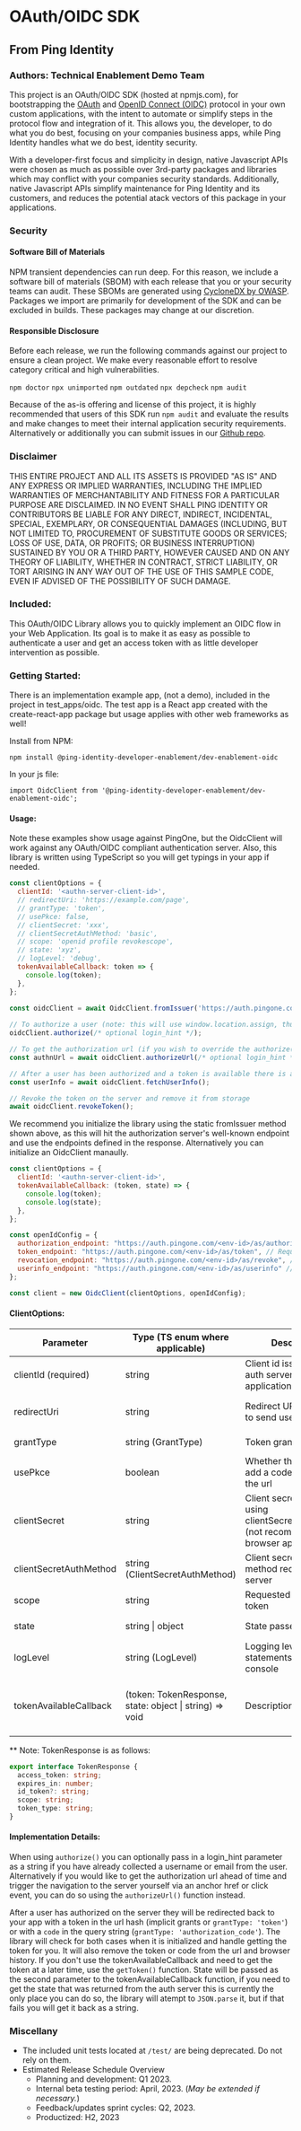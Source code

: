 # OAuth/OIDC SDK
## From Ping Identity
### Authors: Technical Enablement Demo Team


This project is an OAuth/OIDC SDK (hosted at npmjs.com), for bootstrapping the [OAuth](https://www.rfc-editor.org/rfc/rfc6749) and [OpenID Connect (OIDC)](https://openid.net/developers/specs/) protocol in your own custom applications, with the intent to automate or simplify steps in the protocol flow and integration of it. This allows you, the developer, to do what you do best, focusing on your companies business apps, while Ping Identity handles what we do best, identity security.

With a developer-first focus and simplicity in design, native Javascript APIs were chosen as much as possible over 3rd-party packages and libraries which may conflict with your companies security standards. Additionally, native Javascript APIs simplify maintenance for Ping Identity and its customers, and reduces the potential atack vectors of this package in your applications. 

### Security

#### Software Bill of Materials

NPM transient dependencies can run deep. For this reason, we include a software bill of materials (SBOM) with each release that you or your security teams can audit. These SBOMs are generated using [CycloneDX by OWASP](https://owasp.org/www-project-cyclonedx/). Packages we import are primarily for development of the SDK and can be excluded in builds. These packages may change at our discretion.

#### Responsible Disclosure

Before each release, we run the following commands against our project to ensure a clean project. We make every reasonable effort to resolve category critical and high vulnerabilities.

`npm doctor`
`npx unimported`
`npm outdated`
`npx depcheck`
`npm audit`

Because of the as-is offering and license of this project, it is highly recommended that users of this SDK run `npm audit` and evaluate the results and  make changes to meet their internal application security requirements. Alternatively or additionally you can submit issues in our [Github repo](https://github.com/Technical-Enablement-PingIdentity/dev-enablement-oidc/issues).

### Disclaimer
THIS ENTIRE PROJECT AND ALL ITS ASSETS IS PROVIDED "AS IS" AND ANY EXPRESS OR IMPLIED WARRANTIES, INCLUDING THE IMPLIED WARRANTIES OF MERCHANTABILITY AND FITNESS FOR A PARTICULAR PURPOSE ARE DISCLAIMED. IN NO EVENT SHALL PING IDENTITY OR CONTRIBUTORS BE LIABLE FOR ANY DIRECT, INDIRECT, INCIDENTAL, SPECIAL, EXEMPLARY, OR CONSEQUENTIAL DAMAGES (INCLUDING, BUT NOT LIMITED TO, PROCUREMENT OF SUBSTITUTE GOODS OR SERVICES; LOSS OF USE, DATA, OR PROFITS; OR BUSINESS INTERRUPTION) SUSTAINED BY YOU OR A THIRD PARTY, HOWEVER CAUSED AND ON ANY THEORY OF LIABILITY, WHETHER IN CONTRACT, STRICT LIABILITY, OR TORT ARISING IN ANY WAY OUT OF THE USE OF THIS SAMPLE CODE, EVEN IF ADVISED OF THE POSSIBILITY OF SUCH DAMAGE.

### Included:

This OAuth/OIDC Library allows you to quickly implement an OIDC flow in your Web Application. Its goal is to make it as easy as possible to authenticate a user and get an access token with as little developer intervention as possible.

### Getting Started:

There is an implementation example app, (not a demo), included in the project in test_apps/oidc. The test app is a React app created with the create-react-app package but usage applies with other web frameworks as well!

Install from NPM:

`npm install @ping-identity-developer-enablement/dev-enablement-oidc`


In your js file:

`import OidcClient from '@ping-identity-developer-enablement/dev-enablement-oidc';`

#### Usage:
Note these examples show usage against PingOne, but the OidcClient will work against any OAuth/OIDC compliant authentication server. Also, this library is written using TypeScript so you will get typings in your app if needed.

``` JavaScript
const clientOptions = {
  clientId: '<authn-server-client-id>',
  // redirectUri: 'https://example.com/page', 
  // grantType: 'token', 
  // usePkce: false,
  // clientSecret: 'xxx',
  // clientSecretAuthMethod: 'basic',
  // scope: 'openid profile revokescope',
  // state: 'xyz', 
  // logLevel: 'debug',
  tokenAvailableCallback: token => {
    console.log(token);
  },
};
  
const oidcClient = await OidcClient.fromIssuer('https://auth.pingone.com/<env-id>/as', clientOptions);

// To authorize a user (note: this will use window.location.assign, thus redirecting the user):
oidcClient.authorize(/* optional login_hint */);

// To get the authorization url (if you wish to override the authorize() behavior and apply it to an anchor tag, for example)
const authnUrl = await oidcClient.authorizeUrl(/* optional login_hint */);

// After a user has been authorized and a token is available there is a built in user info call
const userInfo = await oidcClient.fetchUserInfo();

// Revoke the token on the server and remove it from storage
await oidcClient.revokeToken();
```

We recommend you initialize the library using the static fromIssuer method shown above, as this will hit the authorization server's well-known endpoint and use the endpoints defined in the response. Alternatively you can initialize an OidcClient manaully.

``` JavaScript
const clientOptions = {
  clientId: '<authn-server-client-id>',
  tokenAvailableCallback: (token, state) => {
    console.log(token);
    console.log(state);
  },
};

const openIdConfig = {
  authorization_endpoint: "https://auth.pingone.com/<env-id>/as/authorize", // Required
  token_endpoint: "https://auth.pingone.com/<env-id>/as/token", // Required
  revocation_endpoint: "https://auth.pingone.com/<env-id>/as/revoke", // Required if using revokenToken() function
  userinfo_endpoint: "https://auth.pingone.com/<env-id>/as/userinfo" // Required if using fetchUserInfo() function
};

const client = new OidcClient(clientOptions, openIdConfig);
```

#### ClientOptions:

| Parameter   | Type (TS enum where applicable) | Description  | Options | Default value if not specified |
| ----------- | ---- |------------- | ------- | ------------- |
| clientId (required)| string | Client id issued by the auth server for your application | - | - |
| redirectUri | string | Redirect URI for server to send user back to | - | Current URL from browser when library was initialized |
| grantType | string (GrantType) | Token grant type |`'authorization_code'`, `'token'`|`'authorization_code'`|
| usePkce | boolean | Whether the library will add a code challenge to the url | `true`, `false` | `true` |
| clientSecret | string | Client secret, required if using clientSecretAuthMethod (not recommended in browser apps) | - | - |
| clientSecretAuthMethod | string (ClientSecretAuthMethod) | Client secret authn method required by server | `'basic'`, `'post'` | - |
| scope | string | Requested scopes for token | - | `'openid profile'` |
| state | string \| object | State passed to server | - | Random string to act as a nonce token |
| logLevel | string (LogLevel) | Logging level for statements printed to console | `'debug'`, `'info'`, `'warn'`, `'error'` | `'warn'`
| tokenAvailableCallback | (token: TokenResponse, state: object \| string) => void | Description | Callback that will be called if a token is found in storage or retrieved from auth server | - | - |

** Note: TokenResponse is as follows:

``` TypeScript
export interface TokenResponse {
  access_token: string;
  expires_in: number;
  id_token?: string;
  scope: string;
  token_type: string;
}

```

#### Implementation Details:

When using `authorize()` you can optionally pass in a login_hint parameter as a string if you have already collected a username or email from the user. Alternatively if you would like to get the authorization url ahead of time and trigger the navigation to the server yourself via an anchor href or click event, you can do so using the `authorizeUrl()` function instead.

After a user has authorized on the server they will be redirected back to your app with a token in the url hash (implicit grants or `grantType: 'token'`) or with a `code` in the query string (`grantType: 'authorization_code'`). The library will check for both cases when it is initialized and handle getting the token for you. It will also remove the token or code from the url and browser history. If you don't use the tokenAvailableCallback and need to get the token at a later time, use the `getToken()` function. State will be passed as the second parameter to the tokenAvailableCallback function, if you need to get the state that was returned from the auth server this is currently the only place you can do so, the library will atempt to `JSON.parse` it, but if that fails you will get it back as a string.

### Miscellany

- The included unit tests located at `/test/` are being deprecated. Do not rely on them.
- Estimated Release Schedule Overview
  - Planning and development: Q1 2023.
  - Internal beta testing period: April, 2023. (*May be extended if necessary.*)
  - Feedback/updates sprint cycles: Q2, 2023.
  - Productized: H2, 2023